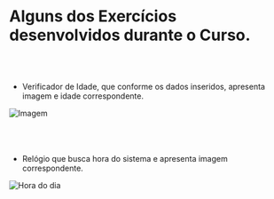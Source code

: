 
# Alguns dos Exercícios desenvolvidos durante o Curso.</h1>
<br></br>    
                                    
* Verificador de Idade, que conforme os dados inseridos, apresenta imagem e idade correspondente.

![Imagem](https://user-images.githubusercontent.com/84667490/137536462-37d5b713-ef87-4547-8a24-13853b94d687.png)
<br></br>
<br></br>
* Relógio que busca hora do sistema e apresenta imagem correspondente.


![Hora do dia](https://user-images.githubusercontent.com/84667490/137536843-a7974c68-75b7-40d6-b7c5-61781d0101d8.png)

